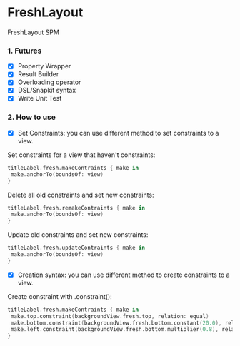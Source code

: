 # FreshLayout
 FreshLayout SPM

### 1. Futures

  - [x] Property Wrapper
  - [x] Result Builder
  - [x] Overloading operator
  - [x] DSL/Snapkit syntax
  - [x] Write Unit Test

### 2. How to use

  - [x] Set Constraints: you can use different method to set constraints to a view.
  
  
  Set constraints for a view that haven't constraints:
  
  ```swift
  titleLabel.fresh.makeContraints { make in
   make.anchorTo(boundsOf: view)
  }
  ```
  

  Delete all old constraints and set new constraints:

  ```swift
  titleLabel.fresh.remakeContraints { make in
   make.anchorTo(boundsOf: view)
  }
  ```
  
  
  Update old constraints and set new constraints:
  
  ```swift
  titleLabel.fresh.updateContraints { make in
   make.anchorTo(boundsOf: view)
  }
  ```
  
  
  - [x] Creation syntax: you can use different method to create constraints to a view.

  
  Create constraint with .constraint():
  
  ```swift
  titleLabel.fresh.makeContraints { make in
   make.top.constraint(backgroundView.fresh.top, relation: equal)
   make.bottom.constraint(backgroundView.fresh.bottom.constant(20.0), relation: equal)
   make.left.constraint(backgroundView.fresh.bottom.multiplier(0.8), relation: equal)
  }
  ```
